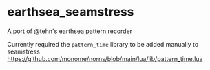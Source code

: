 # earthsea_seamstress
A port of @tehn's earthsea pattern recorder

Currently required the `pattern_time` library to be added manually to seamstress
https://github.com/monome/norns/blob/main/lua/lib/pattern_time.lua
